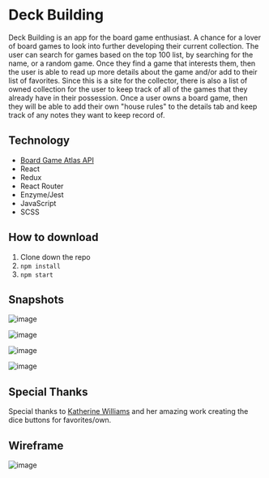# Deck Building

Deck Building is an app for the board game enthusiast. A chance for a lover of board games to look into further developing their current collection. The user can search for games based on the top 100 list, by searching for the name, or a random game. Once they find a game that interests them, then the user is able to read up more details about the game and/or add to their list of favorites. Since this is a site for the collector, there is also a list of owned collection for the user to keep track of all of the games that they already have in their possession. Once a user owns a board game, then they will be able to add their own "house rules" to the details tab and keep track of any notes they want to keep record of.

## Technology

- [Board Game Atlas API](https://www.boardgameatlas.com/api/docs)
- React
- Redux
- React Router
- Enzyme/Jest
- JavaScript
- SCSS

## How to download

1. Clone down the repo
2. `npm install`
3. `npm start`

## Snapshots

![image](https://user-images.githubusercontent.com/45364533/65008602-21e10f80-d8c7-11e9-8043-767023170649.png)

![image](https://user-images.githubusercontent.com/45364533/65008643-49d07300-d8c7-11e9-996e-019bdb71629b.png)

![image](https://user-images.githubusercontent.com/45364533/65008659-55239e80-d8c7-11e9-9403-1c7a5747bf71.png)

![image](https://user-images.githubusercontent.com/45364533/65008683-68cf0500-d8c7-11e9-96c3-1456939f7347.png)

## Special Thanks

Special thanks to [Katherine Williams](https://github.com/kawilliams8) and her amazing work creating the dice buttons for favorites/own.

## Wireframe

![image](https://user-images.githubusercontent.com/45364533/65008963-53a6a600-d8c8-11e9-93c3-b48d11ff04f8.png)
